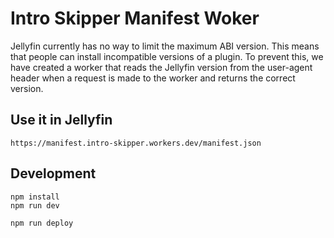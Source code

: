 # Intro Skipper Manifest Woker

Jellyfin currently has no way to limit the maximum ABI version. This means that people can install incompatible versions of a plugin.
To prevent this, we have created a worker that reads the Jellyfin version from the user-agent header when a request is made to the worker and returns the correct version.

## Use it in Jellyfin

```
https://manifest.intro-skipper.workers.dev/manifest.json
```

## Development

```
npm install
npm run dev
```

```
npm run deploy
```
